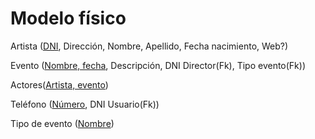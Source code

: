 # Modelo físico

Artista (<ins>DNI</ins>, Dirección, Nombre, Apellido, Fecha nacimiento, Web?)

Evento (<ins>Nombre, fecha</ins>, Descripción, DNI Director(Fk), Tipo evento(Fk))

Actores(<ins>Artista, evento</ins>)

Teléfono (<ins>Número</ins>, DNI Usuario(Fk))

Tipo de evento (<ins>Nombre</ins>)

